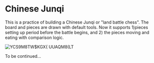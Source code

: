 # Chinese Junqi
This is a practice of building a Chinese Junqi or "land battle chess". The board and pieces are drawn with default tools. Now it supports 1)pieces setting up period before the battle begins, and 2) the pieces moving and eating with comparison logic. 

![YCS9M8TW$KGX{ UUAQM8(LT](https://github.com/user-attachments/assets/7b206d2a-ef62-4c56-a67c-d0c6ba0c04e6)

To be continued...

